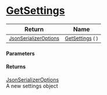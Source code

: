 # [GetSettings](./NetCoreSerializationHelper-100664206.md)



| Return | Name | 
| --- | --- | 
| <sub>[JsonSerializerOptions](https://docs.microsoft.com/en-us/dotnet/api/System.Text.Json.JsonSerializerOptions)</sub>| <sub>[GetSettings](./NetCoreSerializationHelper-100664206.md) (  )</sub>| <br>


#### Parameters

#### Returns
[JsonSerializerOptions](https://docs.microsoft.com/en-us/dotnet/api/System.Text.Json.JsonSerializerOptions)<br>
A new settings object